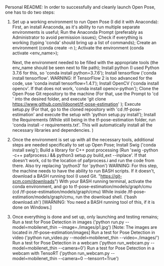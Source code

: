 
Personal README:
In order to successfully and cleanly launch Open Pose, one has to do two steps:
1. Set up a working environment to run Open Pose (I did it with Anaconda):
	First, an install Anaconda, as it's ability to run multiple separate environments is useful;
	Run the Anaconda Prompt (preferably as Administrator to avoid permission issues);
	Check if everything is working (typing 'conda' should bring up a list of commands);
	Create an environment (conda create -n <insert env_name here>);
	Activate the environment (conda activate <env_name>);

	Next, the environment needed to be filled with the appropriate tools (the env_name should be seen next to file path);
	Install python (I used Python 3.7.6 for this, so 'conda install python=3.7.6');
	Install tensorflow ('conda install tensorflow'. WARNING: If TensorFlow 2 is too advanced for the code, use 'conda install tensorflow=1.4.1');
	Install OpenCV ('conda install opencv'. If that does not work, 'conda install opencv-python');
	Clone the Open Pose Git repository to the machine (For that, use the Prompt to 'cd <path>' into the desired folder, and execute 'git clone https://www.github.com/ildoonet/tf-pose-estimation' ); 
	Execute setup.py (For that, go to the cloned repository with 'cd <path>/tf-pose-estimation' and execute the setup with 'python setup.py install');
	Install the Requirements (While still being in the tf-pose-estimation folder, run 'conda install -r requirements.txt'. This will automatically install all the necessary libraries and dependencies. )
	
2. Once the environment is set up with all the necessary tools, additional steps are needed specifically to set up Open Pose;
	Install Swig ('conda install swig');
	Build a library for C++ post processing (Run 'swig -python -c++ pafprocess.i && python3 setup.py build_ext --inplace'. If that doesn't work, cd to the location of pafprocess.i and run the code from there. Also try replacing 'python3' for 'python')
	WARNING: For this step, the machine needs to have the ability to run BASH scripts. If it doesn't, download a BASH running tool (I used Git. "https://git-scm.com/downloads")
	With your BASH running terminal, activate the conda environment, and go to tf-pose-estimation/models/graph/cmu (cd <path>/tf-pose-estimation/models/graph/cmu)
	While inside /tf-pose-estimation/models/graph/cmu, run the download shell. ('bash download.sh') [WARNING: You need a BASH running tool of this, if it is done on Windows.]
	
3. Once everything is done and set up, only launching and testing remains;
	Run a test for Pose Detection in images ('python run.py --model=mobilenet_thin --image=./images/p1.jpg')  [Note: The images are located in /tf-pose-estimation/images]
	Run a test for Pose Detection in video ('python run_video.py --model=mobilenet_thin --video=./images/<insert video name and type>')
	Run a test for Pose Detection in a webcam ('python run_webcam.py --model=mobilenet_thin --camera=0')
	Run a test for Pose Detection in a webcam with TensoRT ('python run_webcam.py --model=mobilenet_thin --camera=0 --tensorrt=True')